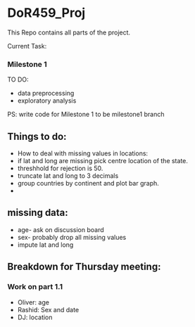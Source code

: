 # DoR459_Proj

This Repo contains all parts of the project.

Current Task:
### Milestone 1
TO DO:
- data preprocessing
- exploratory analysis

PS: write code for Milestone 1 to be milestone1 branch

## Things to do:
- How to deal with missing values in locations:
- if lat and long are missing pick centre location of the state.
- threshhold for rejection is 50.
- truncate lat and long to 3 decimals
- group countries by continent and plot bar graph.
-
## missing data:
- age- ask on discussion board
- sex- probably drop all missing values
- impute lat and long

## Breakdown for Thursday meeting: 
### Work on part 1.1
- Oliver: age
- Rashid: Sex and date
- DJ: location  

